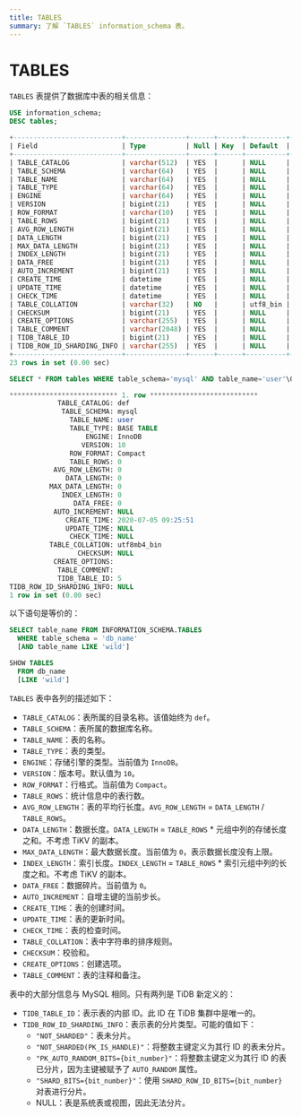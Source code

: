 ```yaml
---
title: TABLES
summary: 了解 `TABLES` information_schema 表。
---
```


# TABLES

`TABLES` 表提供了数据库中表的相关信息：


```sql
USE information_schema;
DESC tables;
```

```sql
+---------------------------+---------------+------+------+----------+-------+
| Field                     | Type          | Null | Key  | Default  | Extra |
+---------------------------+---------------+------+------+----------+-------+
| TABLE_CATALOG             | varchar(512)  | YES  |      | NULL     |       |
| TABLE_SCHEMA              | varchar(64)   | YES  |      | NULL     |       |
| TABLE_NAME                | varchar(64)   | YES  |      | NULL     |       |
| TABLE_TYPE                | varchar(64)   | YES  |      | NULL     |       |
| ENGINE                    | varchar(64)   | YES  |      | NULL     |       |
| VERSION                   | bigint(21)    | YES  |      | NULL     |       |
| ROW_FORMAT                | varchar(10)   | YES  |      | NULL     |       |
| TABLE_ROWS                | bigint(21)    | YES  |      | NULL     |       |
| AVG_ROW_LENGTH            | bigint(21)    | YES  |      | NULL     |       |
| DATA_LENGTH               | bigint(21)    | YES  |      | NULL     |       |
| MAX_DATA_LENGTH           | bigint(21)    | YES  |      | NULL     |       |
| INDEX_LENGTH              | bigint(21)    | YES  |      | NULL     |       |
| DATA_FREE                 | bigint(21)    | YES  |      | NULL     |       |
| AUTO_INCREMENT            | bigint(21)    | YES  |      | NULL     |       |
| CREATE_TIME               | datetime      | YES  |      | NULL     |       |
| UPDATE_TIME               | datetime      | YES  |      | NULL     |       |
| CHECK_TIME                | datetime      | YES  |      | NULL     |       |
| TABLE_COLLATION           | varchar(32)   | NO   |      | utf8_bin |       |
| CHECKSUM                  | bigint(21)    | YES  |      | NULL     |       |
| CREATE_OPTIONS            | varchar(255)  | YES  |      | NULL     |       |
| TABLE_COMMENT             | varchar(2048) | YES  |      | NULL     |       |
| TIDB_TABLE_ID             | bigint(21)    | YES  |      | NULL     |       |
| TIDB_ROW_ID_SHARDING_INFO | varchar(255)  | YES  |      | NULL     |       |
+---------------------------+---------------+------+------+----------+-------+
23 rows in set (0.00 sec)
```


```sql
SELECT * FROM tables WHERE table_schema='mysql' AND table_name='user'\G
```

```sql
*************************** 1. row ***************************
            TABLE_CATALOG: def
             TABLE_SCHEMA: mysql
               TABLE_NAME: user
               TABLE_TYPE: BASE TABLE
                   ENGINE: InnoDB
                  VERSION: 10
               ROW_FORMAT: Compact
               TABLE_ROWS: 0
           AVG_ROW_LENGTH: 0
              DATA_LENGTH: 0
          MAX_DATA_LENGTH: 0
             INDEX_LENGTH: 0
                DATA_FREE: 0
           AUTO_INCREMENT: NULL
              CREATE_TIME: 2020-07-05 09:25:51
              UPDATE_TIME: NULL
               CHECK_TIME: NULL
          TABLE_COLLATION: utf8mb4_bin
                 CHECKSUM: NULL
           CREATE_OPTIONS: 
            TABLE_COMMENT: 
            TIDB_TABLE_ID: 5
TIDB_ROW_ID_SHARDING_INFO: NULL
1 row in set (0.00 sec)
```

以下语句是等价的：

```sql
SELECT table_name FROM INFORMATION_SCHEMA.TABLES
  WHERE table_schema = 'db_name'
  [AND table_name LIKE 'wild']

SHOW TABLES
  FROM db_name
  [LIKE 'wild']
```

`TABLES` 表中各列的描述如下：

* `TABLE_CATALOG`：表所属的目录名称。该值始终为 `def`。
* `TABLE_SCHEMA`：表所属的数据库名称。
* `TABLE_NAME`：表的名称。
* `TABLE_TYPE`：表的类型。
* `ENGINE`：存储引擎的类型。当前值为 `InnoDB`。
* `VERSION`：版本号。默认值为 `10`。
* `ROW_FORMAT`：行格式。当前值为 `Compact`。
* `TABLE_ROWS`：统计信息中的表行数。
* `AVG_ROW_LENGTH`：表的平均行长度。`AVG_ROW_LENGTH` = `DATA_LENGTH` / `TABLE_ROWS`。
* `DATA_LENGTH`：数据长度。`DATA_LENGTH` = `TABLE_ROWS` \* 元组中列的存储长度之和。不考虑 TiKV 的副本。
* `MAX_DATA_LENGTH`：最大数据长度。当前值为 `0`，表示数据长度没有上限。
* `INDEX_LENGTH`：索引长度。`INDEX_LENGTH` = `TABLE_ROWS` \* 索引元组中列的长度之和。不考虑 TiKV 的副本。
* `DATA_FREE`：数据碎片。当前值为 `0`。
* `AUTO_INCREMENT`：自增主键的当前步长。
* `CREATE_TIME`：表的创建时间。
* `UPDATE_TIME`：表的更新时间。
* `CHECK_TIME`：表的检查时间。
* `TABLE_COLLATION`：表中字符串的排序规则。
* `CHECKSUM`：校验和。
* `CREATE_OPTIONS`：创建选项。
* `TABLE_COMMENT`：表的注释和备注。

表中的大部分信息与 MySQL 相同。只有两列是 TiDB 新定义的：

* `TIDB_TABLE_ID`：表示表的内部 ID。此 ID 在 TiDB 集群中是唯一的。
* `TIDB_ROW_ID_SHARDING_INFO`：表示表的分片类型。可能的值如下：
    - `"NOT_SHARDED"`：表未分片。
    - `"NOT_SHARDED(PK_IS_HANDLE)"`：将整数主键定义为其行 ID 的表未分片。
    - `"PK_AUTO_RANDOM_BITS={bit_number}"`：将整数主键定义为其行 ID 的表已分片，因为主键被赋予了 `AUTO_RANDOM` 属性。
    - `"SHARD_BITS={bit_number}"`：使用 `SHARD_ROW_ID_BITS={bit_number}` 对表进行分片。
    - NULL：表是系统表或视图，因此无法分片。
